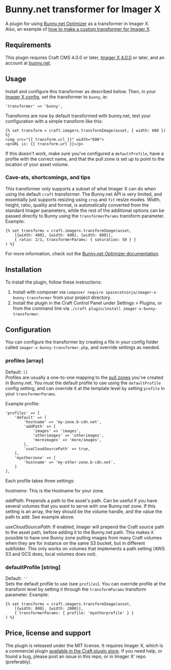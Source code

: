 # Bunny.net transformer for Imager X

A plugin for using [Bunny.net Optimizer](https://bunny.net/) as a transformer in Imager X.   
Also, an example of [how to make a custom transformer for Imager X](https://imager-x.spacecat.ninja/extending.html#transformers).

## Requirements

This plugin requires Craft CMS 4.0.0 or later, [Imager X 4.0.0](https://github.com/spacecatninja/craft-imager-x/) or later,
and an account at [bunny.net](https://bunny.net/).
 
## Usage

Install and configure this transformer as described below. Then, in your [Imager X config](https://imager-x.spacecat.ninja/configuration.html), 
set the transformer to `bunny`, ie:

```
'transformer' => 'bunny',
``` 

Transforms are now by default transformed with bunny.net, test your configuration with a 
simple transform like this:

```
{% set transform = craft.imagerx.transformImage(asset, { width: 600 }) %}
<img src="{{ transform.url }}" width="600">
<p>URL is: {{ transform.url }}</p>
``` 

If this doesn't work, make sure you've configured a `defaultProfile`, have a profile with the correct name, and 
that the pull zone is set up to point to the location of your asset volume.


### Cave-ats, shortcomings, and tips

This transformer only supports a subset of what Imager X can do when using the default `craft` transformer. The 
Bunny.net API is very limited, and essentially just supports resizing using `crop` and `fit` resize modes. Width, height,
ratio, quality and format, is automatically converted from the standard Imager parameters, while the rest of the additional 
options can be passed directly to Bunny using the `transformerParams` transform parameter. Example:

```
{% set transforms = craft.imagerx.transformImage(asset, 
    [{width: 400}, {width: 600}, {width: 800}], 
    { ratio: 2/1, transformerParams: { saturation: 50 } }
) %}
```   

For more information, check out the [Bunny.net Optimizer documentation](https://docs.bunny.net/docs/stream-image-processing).


## Installation

To install the plugin, follow these instructions:

1. Install with composer via `composer require spacecatninja/imager-x-bunny-transformer` from your project directory.
2. Install the plugin in the Craft Control Panel under Settings > Plugins, or from the command line via `./craft plugin/install imager-x-bunny-transformer`.


## Configuration

You can configure the transformer by creating a file in your config folder called
`imager-x-bunny-transformer.php`, and override settings as needed.

### profiles [array]
Default: `[]`  
Profiles are usually a one-to-one mapping to the [pull zones](https://support.bunny.net/hc/en-us/articles/207790269-How-to-create-your-first-Pull-Zone) you've created in Bunny.net.
You must the default profile to use using the `defaultProfile` config setting, and can override it 
at the template level by setting `profile` in your `transformerParams`.

Example profile:

```
'profiles' => [
    'default' => [
        'hostname' => 'my-zone.b-cdn.net',
        'addPath' => [
            'images' => 'images',            
            'otherimages' => 'otherimages',            
            'moreimages' => 'more/images',            
        ],
        'useCloudSourcePath' => true,
    ],
    'myotherzone' => [
        'hostname' => 'my-other-zone.b-cdn.net',
    ]
],
```

Each profile takes three settings:

*hostname*: This is the Hostname for your zone.

*addPath*: Prepends a path to the asset's path. Can be useful if you have several volumes that you want to serve with 
one Bunny.net zone. If this setting is an array, the key should be the volume handle, and the value the path to add. See example above.

*useCloudSourcePath*: If enabled, Imager will prepend the Craft source path to the asset path, before adding it to the 
Bunny.net path. This makes it possible to have one Bunny zone pulling images from many Craft volumes when they are for instance 
on the same S3 bucket, but in different subfolder. This only works on volumes that implements a path 
setting (AWS S3 and GCS does, local volumes does not).

### defaultProfile [string]
Default: `''`  
Sets the default profile to use (see `profiles`). You can override profile at the transform level by setting it through the `transformParams` transform parameter. Example:

```
{% set transforms = craft.imagerx.transformImage(asset, 
    [{width: 800}, {width: 2000}], 
    { transformerParams: { profile: 'myotherprofile' } }
) %}
```


Price, license and support
---
The plugin is released under the MIT license. It requires Imager X, which is a commercial 
plugin [available in the Craft plugin store](https://plugins.craftcms.com/imager-x). If you 
need help, or found a bug, please post an issue in this repo, or in Imager X' repo (preferably). 
